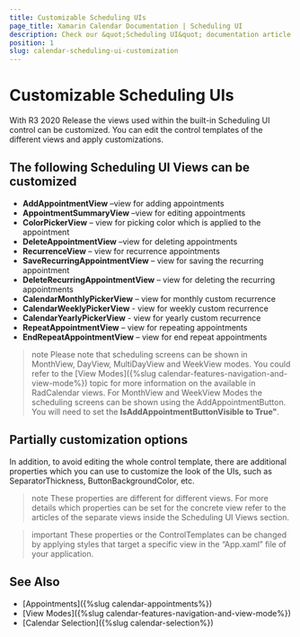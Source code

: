 ```yaml
---
title: Customizable Scheduling UIs
page_title: Xamarin Calendar Documentation | Scheduling UI
description: Check our &quot;Scheduling UI&quot; documentation article for Telerik Calendar for Xamarin control.
position: 1
slug: calendar-scheduling-ui-customization
---
```


# Customizable Scheduling UIs

With R3 2020 Release the views used within the built-in Scheduling UI control can be customized. You can edit the control templates of the different views and apply customizations.

## The following Scheduling UI Views can be customized

* **AddAppointmentView** –view for adding appointments 
* **AppointmentSummaryView** –view for editing appointments 
* **ColorPickerView** – view for picking color which is applied to the appointment  
* **DeleteAppointmentView** –view for deleting appointments 
* **RecurrenceView** – view for recurrence appointments 
* **SaveRecurringAppointmentView** – view for saving the recurring appointment 
* **DeleteRecurringAppointmentView** – view for deleting the recurring appointments 
* **CalendarMonthlyPickerView** – view for monthly custom recurrence 
* **CalendarWeeklyPickerView** - view for weekly custom recurrence 
* **CalendarYearlyPickerView** - view for yearly custom recurrence 
* **RepeatAppointmentView** – view for repeating appointments 
* **EndRepeatAppointmentView** – view for end repeat appointments 

>note Please note that scheduling screens can be shown in MonthView, DayView, MultiDayView and WeekView modes. You could refer to the [View Modes]({%slug calendar-features-navigation-and-view-mode%}) topic for more information on the available in RadCalendar views. For MonthView and WeekView Modes the scheduling screens can be shown using the AddAppointmentButton. You will need to set the **IsAddAppointmentButtonVisible to True"**. 

## Partially customization options 

In addition, to avoid editing the whole control template, there are additional properties which you can use to customize the look of the UIs, such as SeparatorThickness, ButtonBackgroundColor, etc.  

>note These properties are different for different views. For more details which properties can be set for the concrete view refer to the articles of the separate views inside the Scheduling UI Views section.

>important These properties or the ControlTemplates can be changed by applying styles that target a specific view in the “App.xaml” file of your application. 

## See Also

* [Appointments]({%slug calendar-appointments%})
* [View Modes]({%slug calendar-features-navigation-and-view-mode%})
* [Calendar Selection]({%slug calendar-selection%})


